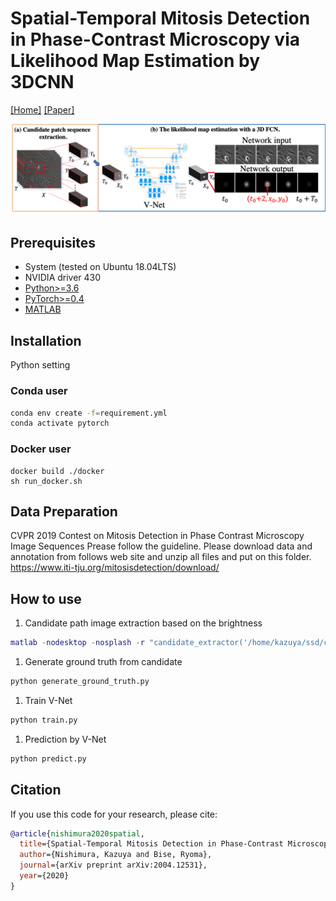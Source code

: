 # Spatial-Temporal Mitosis Detection in Phase-Contrast Microscopy via Likelihood Map Estimation by 3DCNN

[[Home]](http://human.ait.kyushu-u.ac.jp/index-e.html) [[Paper]](https://arxiv.org/abs/2004.12531) 

![Illustration](mitosisdetection_overview.png)

## Prerequisites
* System (tested on Ubuntu 18.04LTS)
* NVIDIA driver 430
* [Python>=3.6](https://www.python.org)
* [PyTorch>=0.4](https://pytorch.org)
* [MATLAB](https://jp.mathworks.com/products/matlab.html)

## Installation
Python setting

### Conda user
```bash
conda env create -f=requirement.yml
conda activate pytorch
```

### Docker user
```besh
docker build ./docker
sh run_docker.sh
```

## Data Preparation 

CVPR 2019 Contest on Mitosis Detection in Phase Contrast Microscopy Image Sequences
Prease follow the guideline.
Please download data and annotation from follows web site and unzip all files and put on this folder.
https://www.iti-tju.org/mitosisdetection/download/


## How to use
1. Candidate path image extraction based on the brightness

  ```matlab
  matlab -nodesktop -nosplash -r "candidate_extractor('/home/kazuya/ssd/cvpr_workshop/CVPR_workshop/', './output/')"
  ```

1. Generate ground truth from candidate

  ```python
  python generate_ground_truth.py
  ```

1. Train V-Net

  ```python
  python train.py
  ```

1. Prediction by V-Net
  ```python
  python predict.py
  ```

## Citation
If you use this code for your research, please cite:
```bibtex
@article{nishimura2020spatial,
  title={Spatial-Temporal Mitosis Detection in Phase-Contrast Microscopy via Likelihood Map Estimation by 3DCNN},
  author={Nishimura, Kazuya and Bise, Ryoma},
  journal={arXiv preprint arXiv:2004.12531},
  year={2020}
}
```
